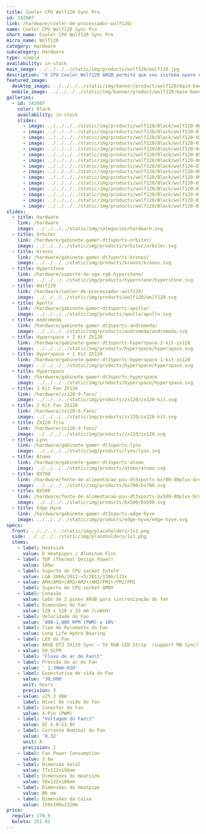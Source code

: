 ```yaml
---
title: Cooler CPU Wolf120 Sync Pro
id: 142607
link: /hardware/cooler-de-processador-wolf120/
name: Cooler CPU Wolf120 Sync Pro
short_name: Cooler CPU Wolf120 Sync Pro
micro_name: Wolf120
category: Hardware
subcategory: Hardware
type: simple
availability: in-stock
main_image: ../../../../static/img/products/wolf120/wolf120.jpg
description: "O CPU Cooler Wolf120 ARGB permite que seu sistema opere em temperaturas mais baixas, assim trabalhando em clocks de processador mais altos e entregando maior performance para o seu sistema.\n\n**O Wolf 120 não acompanha controle ou controladora RGB.**\_\n\nPara conectar a placa mãe, verifique o suporte para ARGB endereçável com header de 5V, 3 pinos.\n\n[Adquira o kit ZX120 e tenha todo seu sistema sincronizado.](https://www.dt3sports.com.br/loja/hardware/zx120-trio/)\n\n\_\n\n[Fazer Download do Manual de Instruções](https://drive.google.com/open?id=1MgnjQO6nBWxOTc9-R-Fl35KdFKYHFX8m)"
featured_image:
  desktop_image: ../../../../static/img/banner/product/wolf120/main-banner__desktop.jpg
  mobile_image: ../../../../static/img/banner/product/wolf120/main-banner__desktop.jpg
galleries:
  - id: 142607
    color: Black
    availability: in-stock
    slides:
      - image: ../../../../static/img/products/wolf120/Black/wolf120-00.jpg
      - image: ../../../../static/img/products/wolf120/Black/wolf120-01.jpg
      - image: ../../../../static/img/products/wolf120/Black/wolf120-02.jpg
      - image: ../../../../static/img/products/wolf120/Black/wolf120-03.jpg
      - image: ../../../../static/img/products/wolf120/Black/wolf120-04.jpg
      - image: ../../../../static/img/products/wolf120/Black/wolf120-05.jpg
      - image: ../../../../static/img/products/wolf120/Black/wolf120-06.jpg
      - image: ../../../../static/img/products/wolf120/Black/wolf120-07.jpg
      - image: ../../../../static/img/products/wolf120/Black/wolf120-08.jpg
      - image: ../../../../static/img/products/wolf120/Black/wolf120-09.jpg
      - image: ../../../../static/img/products/wolf120/Black/wolf120-010.jpg
      - image: ../../../../static/img/products/wolf120/Black/wolf120-011.jpg
      - image: ../../../../static/img/products/wolf120/Black/wolf120-012.jpg
      - image: ../../../../static/img/products/wolf120/Black/wolf120-013.jpg
      - image: ../../../../static/img/products/wolf120/Black/wolf120-014.jpg
slides:
  - title: Hardware
    link: /hardware
    image: ../../../../static/img/categories/hardware.svg
  - title: Orbiter
    link: /hardware/gabinete-gamer-dt3sports-orbiter/
    image: ../../../../static/img/products/orbiter/orbiter.svg
  - title: Kronos
    link: /hardware/gabinete-gamer-dt3sports-kronos/
    image: ../../../../static/img/products/kronos/kronos.svg
  - title: Hyperstone
    link: /hardware/suporte-de-vga-rgb-hyperstone/
    image: ../../../../static/img/products/hyperstone/hyperstone.svg
  - title: Wolf120
    link: /hardware/cooler-de-processador-wolf120/
    image: ../../../../static/img/products/wolf120/wolf120.svg
  - title: Apollo
    link: /hardware/gabinete-gamer-dt3sports-apollo/
    image: ../../../../static/img/products/apollo/apollo.svg
  - title: Andromeda
    link: /hardware/gabinete-gamer-dt3sports-andromeda/
    image: ../../../../static/img/products/andromeda/andromeda.svg
  - title: Hyperspace + 2 Kit ZX120
    link: /hardware/gabinete-gamer-dt3sports-hyperspace-2-kit-zx120
    image: ../../../../static/img/products/hyperspace/hyperspace.svg
  - title: Hyperspace + 1 Kit ZX120
    link: /hardware/gabinete-gamer-dt3sports-hyperspace-1-kit-zx120
    image: ../../../../static/img/products/hyperspace/hyperspace.svg
  - title: Hyperspace
    link: /hardware/gabinete-gamer-dt3sports-hyperspace
    image: ../../../../static/img/products/hyperspace/hyperspace.svg
  - title: 3 Kit Fan ZX120
    link: /hardware/zx120-9-fans/
    image: ../../../../static/img/products/zx120/zx120-kit.svg
  - title: 2 Kit Fan ZX120
    link: /hardware/zx120-6-fans/
    image: ../../../../static/img/products/zx120/zx120-kit.svg
  - title: ZX120 Trio
    link: /hardware/zx120-3-fans/
    image: ../../../../static/img/products/zx120/zx120.svg
  - title: Lynx
    link: /hardware/gabinete-gamer-dt3sports-lynx
    image: ../../../../static/img/products/lynx/lynx.svg
  - title: Atomo
    link: /hardware/gabinete-gamer-dt3sports-atomo
    image: ../../../../static/img/products/atomo/atomo.svg
  - title: BX700
    link: /hardware/fonte-de-alimentacao-psu-dt3sports-bx700-80plus-bronze/
    image: ../../../../static/img/products/bx700/bx700.svg
  - title: BX500
    link: /hardware/fonte-de-alimentacao-psu-dt3sports-bx500-80plus-bronze/
    image: ../../../../static/img/products/bx500/bx500.svg
  - title: Edge Hyve
    link: /hardware/gabinete-gamer-dt3sports-edge-hyve
    image: ../../../../static/img/products/edge-hyve/edge-hyve.svg
specs:
  front: ../../../../static/img/placeholders/1x1.png
  side: ../../../../static/img/placeholders/1x1.png
  items:
    - label: Heatsink
      value: 6 Heatpipes / Aluminum Fins
    - label: TDP (Thermal Design Power)
      value: 140w
    - label: Suporte do CPU socket Intel®
      value: LGA 2066/2011-v3/2011/1366/115x
    - value: AM4/AM3+/AM3/AM2+/AM2/FM2+/FM2/FM1
      label: Suporte do CPU socket AMD®
    - label: Conexão
      value: Cabo de 3 pinos ARGB para sincronização do fan
    - label: Dimensões do Fan
      value: 120 x 120 x 25 mm (LxWxH)
    - label: Velocidade do Fan
      value: '800-1,800 RPM (PWM) ± 10%'
    - label: Tipo de Rolamento do Fan
      value: Long Life Hydro Bearing
    - label: LED do Fan
      value: ARGB DT3 ZX120 Sync – 5V RGB LED Strip  (support MB Sync)
    - value: 58.5CFM
      label: "Fluxo de ar do Fan\t"
    - label: Pressão de ar do Fan
      value: ' 2.39mm-H2O'
    - label: Expectativa de vida do Fan
      value: '30,000'
      unit: hours
      precision: 3
    - value: ≤25.3 dBA
      label: Nível de ruído do Fan
    - label: Conector do Fan
      value: 4-Pin (PWM)
    - label: "Voltagem do Fan\t"
      value: DC 6.0~13.8V
    - label: Corrente Nominal do Fan
      value: '0.32'
      unit: A
      precision: 2
    - label: Fan Power Consumption
      value: 3.8w
    - label: Dimensão Geral
      value: 77x122x156mm
    - label: Dimensões do Heatsink
      value: 50x122x106mm
    - label: Dimensões do Heatpipe
      value: Ø6 mm
    - label: Dimensões da Caixa
      value: 150x100x212mm
price:
  regular: 279.9
  boleto: 251.91
---
```

